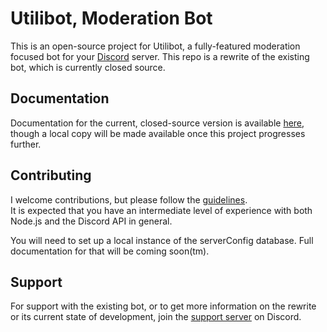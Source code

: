 # Utilibot, Moderation Bot
This is an open-source project for Utilibot, a fully-featured moderation focused
bot for your [Discord](https://discordapp.com/) server. This repo is a rewrite
of the existing bot, which is currently closed source.

## Documentation
Documentation for the current, closed-source version
is available [here](https://lessis.moe/projects/utilibot), though
a local copy will be made available once this project progresses further.

## Contributing
I welcome contributions, but please follow the [guidelines](CONTRIBUTING.md).  
It is expected that you have an intermediate level of experience with both Node.js
and the Discord API in general.

You will need to set up a local instance of the serverConfig database. Full documentation
for that will be coming soon(tm).

## Support
For support with the existing bot, or to get more information on the rewrite or its
current state of development, join the [support server](https://discord.gg/nZYtEyT) on
Discord.
